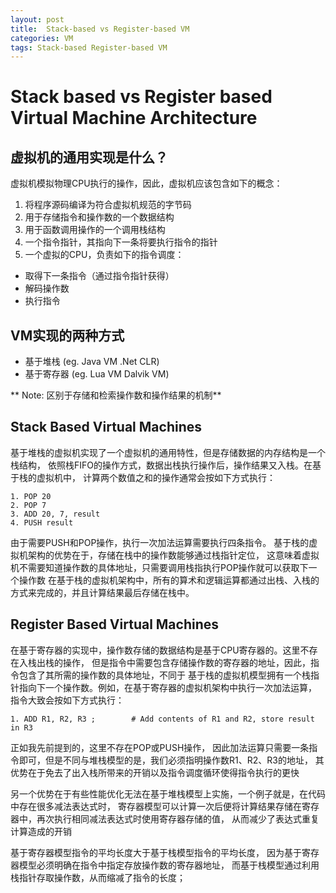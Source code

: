 ```yaml
---
layout: post
title:  Stack-based vs Register-based VM
categories: VM
tags: Stack-based Register-based VM
---
```


# Stack based vs Register based Virtual Machine Architecture

## 虚拟机的通用实现是什么？
虚拟机模拟物理CPU执行的操作，因此，虚拟机应该包含如下的概念：
1. 将程序源码编译为符合虚拟机规范的字节码
2. 用于存储指令和操作数的一个数据结构
3. 用于函数调用操作的一个调用栈结构
4. 一个指令指针，其指向下一条将要执行指令的指针
5. 一个虚拟的CPU，负责如下的指令调度：

  - 取得下一条指令（通过指令指针获得）
  - 解码操作数
  - 执行指令

## VM实现的两种方式
- 基于堆栈 (eg. Java VM .Net CLR)
- 基于寄存器 (eg. Lua VM Dalvik VM)

** Note: 区别于存储和检索操作数和操作结果的机制**


## Stack Based Virtual Machines

基于堆栈的虚拟机实现了一个虚拟机的通用特性，但是存储数据的内存结构是一个栈结构，
依照栈FIFO的操作方式，数据出栈执行操作后，操作结果又入栈。在基于栈的虚拟机中，
计算两个数值之和的操作通常会按如下方式执行：
```
1. POP 20
2. POP 7
3. ADD 20, 7, result
4. PUSH result
```
由于需要PUSH和POP操作，执行一次加法运算需要执行四条指令。
基于栈的虚拟机架构的优势在于，存储在栈中的操作数能够通过栈指针定位，
这意味着虚拟机不需要知道操作数的具体地址，只需要调用栈指执行POP操作就可以获取下一个操作数
在基于栈的虚拟机架构中，所有的算术和逻辑运算都通过出栈、入栈的方式来完成的，并且计算结果最后存储在栈中。

## Register Based Virtual Machines
在基于寄存器的实现中，操作数存储的数据结构是基于CPU寄存器的。这里不存在入栈出栈的操作，
但是指令中需要包含存储操作数的寄存器的地址，因此，指令包含了其所需的操作数的具体地址，不同于
基于栈的虚拟机模型拥有一个栈指针指向下一个操作数。例如，在基于寄存器的虚拟机架构中执行一次加法运算，
指令大致会按如下方式执行：
```
1. ADD R1, R2, R3 ;        # Add contents of R1 and R2, store result in R3
```
正如我先前提到的，这里不存在POP或PUSH操作，
因此加法运算只需要一条指令即可，但是不同与堆栈模型的是，我们必须指明操作数R1、R2、R3的地址，
其优势在于免去了出入栈所带来的开销以及指令调度循环使得指令执行的更快

另一个优势在于有些性能优化无法在基于堆栈模型上实施，一个例子就是，在代码中存在很多减法表达式时，
寄存器模型可以计算一次后便将计算结果存储在寄存器中，再次执行相同减法表达式时使用寄存器存储的值，
从而减少了表达式重复计算造成的开销

基于寄存器模型指令的平均长度大于基于栈模型指令的平均长度，
因为基于寄存器模型必须明确在指令中指定存放操作数的寄存器地址，
而基于栈模型通过利用栈指针存取操作数，从而缩减了指令的长度；
